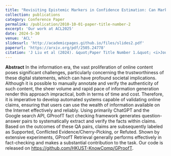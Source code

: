 ```yaml
---
title: "Revisiting Epistemic Markers in Confidence Estimation: Can Markers Accurately Reflect Large Language Models' Uncertainty?"
collection: publications
category: Conference Paper
permalink: /publication/2010-10-01-paper-title-number-2
excerpt: 'Our work at ACL2025'
date: 2024-5-30
venue: 'ACL'
slidesurl: 'http://academicpages.github.io/files/slides2.pdf'
paperurl: 'https://arxiv.org/pdf/2505.24778'
citation: 'J Liu et al (2024). &quot;Paper Title Number 1.&quot; <i>Journal 1</i>. 1(1).'
---
```


**Abstract**
In the information era, the vast proliferation of online content poses significant challenges, particularly concerning the trustworthiness of these digital statements, which can have profound societal implications. Although it is possible to manually annotate and verify the authenticity of such content, the sheer volume and rapid pace of information generation render this approach impractical, both in terms of time and cost. Therefore, it is imperative to develop automated systems capable of validating online claims, ensuring that users can use the wealth of information available on the Internet effectively and reliably. Using primarily ChatGPT and the Google search API, GProofT fact checking framework generates question-answer pairs to systematically extract and verify the facts within claims. Based on the outcomes of these QA pairs, claims are subsequently labeled as Supported, Conflicted Evidence/Cherry-Picking, or Refuted. Shown by extensive experiments, GProofT Retrieval generally performs effectively in fact-checking and makes a substantial contribution to the task. Our code is released on https://github.com/HKUST-KnowComp/GProofT.
